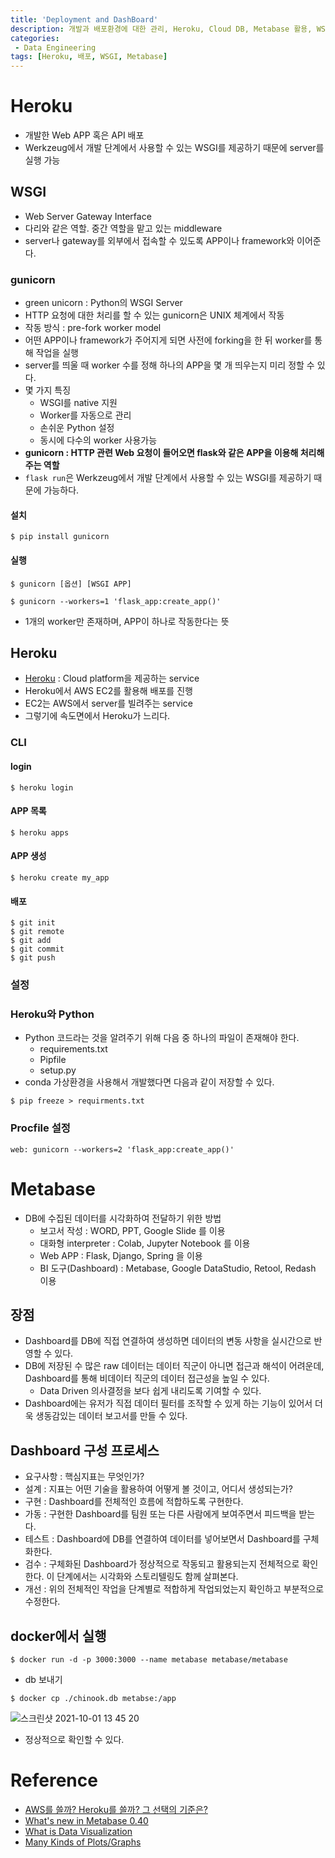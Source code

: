 ```yaml
---
title: 'Deployment and DashBoard'
description: 개발과 배포환경에 대한 관리, Heroku, Cloud DB, Metabase 활용, WSGI
categories:
 - Data Engineering
tags: [Heroku, 배포, WSGI, Metabase]
---
```


# Heroku
- 개발한 Web APP 혹은 API 배포
- Werkzeug에서 개발 단계에서 사용할 수 있는 WSGI를 제공하기 때문에 server를 실행 가능

## WSGI
- Web Server Gateway Interface
- 다리와 같은 역할. 중간 역할을 맡고 있는 middleware
- server나 gateway를 외부에서 접속할 수 있도록 APP이나 framework와 이어준다.

### gunicorn
- green unicorn : Python의 WSGI Server
- HTTP 요청에 대한 처리를 할 수 있는 gunicorn은 UNIX 체계에서 작동
- 작동 방식 : pre-fork worker model
- 어떤 APP이나 framework가 주어지게 되면 사전에 forking을 한 뒤 worker를 통해 작업을 실행
- server를 띄울 때 worker 수를 정해 하나의 APP을 몇 개 띄우는지 미리 정할 수 있다.
- 몇 가지 특징
  - WSGI를 native 지원
  - Worker를 자동으로 관리
  - 손쉬운 Python 설정
  - 동시에 다수의 worker 사용가능
- **gunicorn : HTTP 관련 Web 요청이 들어오면 flask와 같은 APP을 이용해 처리해주는 역할**
- `flask run`은 Werkzeug에서 개발 단계에서 사용할 수 있는 WSGI를 제공하기 때문에 가능하다.

#### 설치

```
$ pip install gunicorn
```

#### 실행

```
$ gunicorn [옵션] [WSGI APP]

$ gunicorn --workers=1 'flask_app:create_app()'
```

- 1개의 worker만 존재하며, APP이 하나로 작동한다는 뜻

## Heroku
- [Heroku](https://dashboard.heroku.com/) : Cloud platform을 제공하는 service
- Heroku에서 AWS EC2를 활용해 배포를 진행
- EC2는 AWS에서 server를 빌려주는 service
- 그렇기에 속도면에서 Heroku가 느리다.

### CLI

#### login

```
$ heroku login
```

#### APP 목록

```
$ heroku apps
```

#### APP 생성

```
$ heroku create my_app
```

#### 배포

```
$ git init
$ git remote
$ git add
$ git commit
$ git push
```

### 설정

### Heroku와 Python
- Python 코드라는 것을 알려주기 위해 다음 중 하나의 파일이 존재해야 한다.
  - requirements.txt
  - Pipfile
  - setup.py
- conda 가상환경을 사용해서 개발했다면 다음과 같이 저장할 수 있다.

```
$ pip freeze > requirments.txt
```

### Procfile 설정

```
web: gunicorn --workers=2 'flask_app:create_app()'
```

# Metabase
- DB에 수집된 데이터를 시각화하여 전달하기 위한 방법
  - 보고서 작성 : WORD, PPT, Google Slide 를 이용
  - 대화형 interpreter : Colab, Jupyter Notebook 를 이용
  - Web APP : Flask, Django, Spring 을 이용
  - BI 도구(Dashboard) : Metabase, Google DataStudio, Retool, Redash 이용

## 장점
- Dashboard를 DB에 직접 연결하여 생성하면 데이터의 변동 사항을 실시간으로 반영할 수 있다.
- DB에 저장된 수 많은 raw 데이터는 데이터 직군이 아니면 접근과 해석이 어려운데, Dashboard를 통해 비데이터 직군의 데이터 접근성을 높일 수 있다.
  - Data Driven 의사결정을 보다 쉽게 내리도록 기여할 수 있다.
- Dashboard에는 유저가 직접 데이터 필터를 조작할 수 있게 하는 기능이 있어서 더욱 생동감있는 데이터 보고서를 만들 수 있다.

## Dashboard 구성 프로세스
- 요구사항 : 핵심지표는 무엇인가?
- 설계 : 지표는 어떤 기술을 활용하여 어떻게 볼 것이고, 어디서 생성되는가?
- 구현 : Dashboard를 전체적인 흐름에 적합하도록 구현한다.
- 가동 : 구현한 Dashboard를 팀원 또는 다른 사람에게 보여주면서 피드백을 받는다.
- 테스트 : Dashboard에 DB를 연결하여 데이터를 넣어보면서 Dashboard를 구체화한다.
- 검수 : 구체화된 Dashboard가 정상적으로 작동되고 활용되는지 전체적으로 확인한다. 이 단계에서는 시각화와 스토리텔링도 함께 살펴본다.
- 개선 : 위의 전체적인 작업을 단계별로 적합하게 작업되었는지 확인하고 부분적으로 수정한다.

## docker에서 실행

```
$ docker run -d -p 3000:3000 --name metabase metabase/metabase
```

- db 보내기

```
$ docker cp ./chinook.db metabse:/app 
```

![스크린샷 2021-10-01 13 45 20](https://user-images.githubusercontent.com/79494088/135566549-80b6f19e-7834-42f0-823e-0f5c1532f1f1.png)

- 정상적으로 확인할 수 있다.

# Reference
- [AWS를 쓸까? Heroku를 쓸까? 그 선택의 기준은?](https://www.youtube.com/watch?v=NTDhBh1SdZ4)
- [What's new in Metabase 0.40](https://youtu.be/KldFCTiGqpc)
- [What is Data Visualization](https://youtu.be/5Zg-C8AAIGg)
- [Many Kinds of Plots/Graphs](https://youtu.be/C07k0euBpr8)